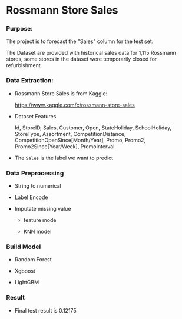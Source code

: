 # Rossmann Store Sales

### Purpose:

The project is to forecast the "Sales" column for the test set. 

The Dataset are provided with historical sales data for 1,115 Rossmann stores, some stores in the dataset were temporarily closed for refurbishment

### Data Extraction:

  * Rossmann Store Sales is from Kaggle:

    https://www.kaggle.com/c/rossmann-store-sales
   
  * Dataset Features
     
    Id, StoreID, Sales, Customer, Open, StateHoliday, SchoolHoliday, StoreType, Assortment, CompetitionDistance,    CompetitionOpenSince[Month/Year], Promo, Promo2, Promo2Since[Year/Week], PromoInterval

  * The `Sales` is the label we want to predict
 
### Data Preprocessing

  * String to numerical
  
  * Label Encode
  
  * Imputate missing value
  
    * feature mode
    
    * KNN model

### Build Model

  * Random Forest
  
  * Xgboost
  
  * LightGBM
  
### Result

 * Final test result is 0.12175




